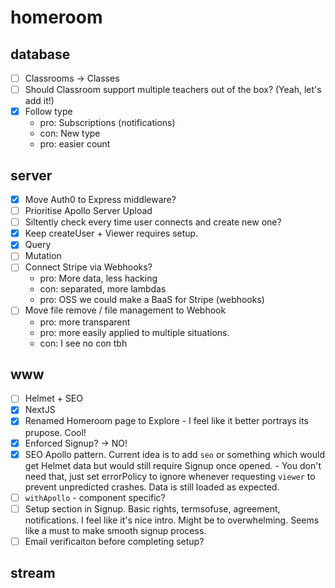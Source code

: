 # homeroom

## database

- [ ] Classrooms -> Classes
- [ ] Should Classroom support multiple teachers out of the box? (Yeah, let's add it!)
- [x] Follow type
  - pro: Subscriptions (notifications)
  - con: New type
  - pro: easier count

## server

- [x] Move Auth0 to Express middleware?
- [ ] Prioritise Apollo Server Upload
- [ ] Siltently check every time user connects and create new one?
- [x] Keep createUser + Viewer requires setup.
- [x] Query
- [ ] Mutation
- [ ] Connect Stripe via Webhooks?
  - pro: More data, less hacking
  - con: separated, more lambdas
  - pro: OSS we could make a BaaS for Stripe (webhooks)
- [ ] Move file remove / file management to Webhook
  - pro: more transparent
  - pro: more easily applied to multiple situations.
  - con: I see no con tbh

## www

- [ ] Helmet + SEO
- [x] NextJS
- [x] Renamed Homeroom page to Explore - I feel like it better portrays its prupose. Cool!
- [x] Enforced Signup? -> NO!
- [x] SEO Apollo pattern. Current idea is to add `seo` or something which would get Helmet data but would still require Signup once opened. - You don't need that, just set errorPolicy to ignore whenever requesting `viewer` to prevent unpredicted crashes. Data is still loaded as expected.
- [ ] `withApollo` - component specific?
- [ ] Setup section in Signup. Basic rights, termsofuse, agreement, notifications. I feel like it's nice intro. Might be to overwhelming. Seems like a must to make smooth signup process.
- [ ] Email verificaiton before completing setup?

## stream

